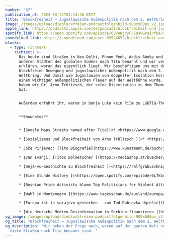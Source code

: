 ```yaml
---
number: "67"
publication_at: 2023-03-22T01:14:36.057Z
title: "Blockfreiheit – Jugoslawische Außenpolitik nach dem 2. Weltkrieg "
image: /images/upload/dieblockfreien-podcastfolgenbild-900x900px_v2.jpg
apple_link: https://podcasts.apple.com/de/podcast/blockfreiheit-und-jugoslawische-au%C3%9Fenpolitik-nach-dem/id1170436903?i=1000605254732
spotify_link: https://open.spotify.com/episode/60VANgcyF55QXwGraiPfDa?si=4ffc22a2bc464bde
soundcloud_link: https://soundcloud.com/user-89524652/blockfreiheit-und-jugoslawische-ausenpolitik-nach-dem-2-weltkrieg
blocks:
  - type: richtext
    richtext: >-
      Bis heute sind Straßen in Neu-Delhi, Phnom Penh, Addis Abeba und vielen
      anderen Städten des globalen Südens nach Tito benannt und wir versuchen zu
      erklären, woran das eigentlich liegt. Wir beschäftigen uns mit der
      blockfreien Bewegung und jugoslawischer Außenpolitik nach dem 2.
      Weltkrieg. Und damit wie Jugoslawien von doppelter Isolation heraus zu
      einem wichtigen außenpolitischen Player auf der Weltbühne wurde. Zu Gast
      haben wir Dr. Arno Trültzsch, der seine Dissertation zu dem Thema verfasst
      hat.


      Außerdem erfahrt ihr, warum in Banja Luka kein Film zu LGBTIQ-Themen gezeigt werden kann, wie es im Wahlkampf in Montenegro so aussieht, wie deutsche Unternehmen Putinpropaganda finanzieren und warum ihr unbedingt Bücher der kürzlich verstorbenen Dubravka Ugrešić lesen solltet.


      **Shownotes**


      * [Google Maps Streets named after Tito](<* <https://www.google.com/maps/d/viewer?mid=1NHMtY6BDuSZfaxHuM1y6rBH4mog&ll=27.36527378802831%2C13.524220462500004&z=4>>)

      * [Sozialismus und Blockfreiheit von Arno Trültzsch ](<* <https://www.wallstein-verlag.de/9783835339040-sozialismus-und-blockfreiheit.html>>)

      * Jože Pirjevec: [Tito Biografie](https://www.kunstmann.de/buch/jo-e__pirjevec-tito-9783956142420/t-0/)

      * Ivan Ivanji: [Titos Dolmetscher ](https://mediashop.at/buecher/titos-dolmetscher-2/)

      * [Déjà-vu-Geschichte zu Blockfreiheit ](<https://ralfgrabuschnig.com/blockfreie-staaten/>)

      * [Eine Stunde History ](<https://open.spotify.com/episode/0L7kbueM4MHU56fF5UdnmT?si=82b1a30d625a4c4b>)zu Blockfreiheit 

      * [Bosnian Pride Activists blame Top Politicians for Violent Attack](https://balkaninsight.com/2023/03/20/bosnian-pride-activists-blame-top-politicians-for-violent-attack/) (Balkan Insight) 

      * [Wahl in Montenegro ](https://www.tagesschau.de/ausland/europa/djukanovic-stichwahl-montenegro-101.html)(Tagesschau) 

      * [Europa ist in sarajevo gestorben - zum Tod Dubravka Ugrešić](https://www.nzz.ch/feuilleton/europa-ist-in-sarajevo-gestorben-zum-tod-von-dubravka-ugresic-ld.1731136?reduced=true) (NZZ) 

      * [Wie deutsche Medien Desinformation in Serbien finanzieren ](https://www.tagesschau.de/faktenfinder/serbien-medien-finanzierung-101.html)(Tagesschau)
og_image: /images/upload/dieblockfreien-podcastfolgenbild-900x600px_v2.jpg
og_title: "Blockfreiheit – Jugoslawische Außenpolitik nach dem 2. Weltkrieg "
og_description: "Wir gehen der Frage nach, warum auf der ganzen Welt noch so
  viele Straßen nach Tito benannt sind. "
---
```

